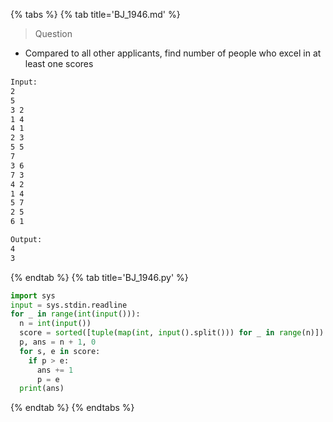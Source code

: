 {% tabs %}
{% tab title='BJ_1946.md' %}

> Question

* Compared to all other applicants, find number of people who excel in at least one scores

```txt
Input:
2
5
3 2
1 4
4 1
2 3
5 5
7
3 6
7 3
4 2
1 4
5 7
2 5
6 1

Output:
4
3
```

{% endtab %}
{% tab title='BJ_1946.py' %}

```py
import sys
input = sys.stdin.readline
for _ in range(int(input())):
  n = int(input())
  score = sorted([tuple(map(int, input().split())) for _ in range(n)])
  p, ans = n + 1, 0
  for s, e in score:
    if p > e:
      ans += 1
      p = e
  print(ans)
```

{% endtab %}
{% endtabs %}
